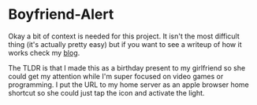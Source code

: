 # Boyfriend-Alert
Okay a bit of context is needed for this project. It isn't the most difficult thing (it's actually pretty easy) but if you want to see a writeup of how it works check my [blog](http://jscd.pw/n).

The TLDR is that I made this as a birthday present to my girlfriend so she could get my attention while I'm super focused on video games or programming. I put the URL to my home server as an apple browser home shortcut so she could just tap the icon and activate the light.
